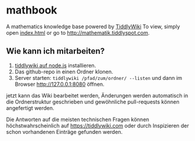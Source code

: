 # mathbook

A mathematics knowledge base powered by [TiddlyWiki](https://tiddlywiki.com) To view, simply open [index.html](index.html) or go to http://mathematik.tiddlyspot.com.

## Wie kann ich mitarbeiten?

1. [tiddlywiki auf node.js](https://tiddlywiki.com/static/TiddlyWiki%2520on%2520Node.js.html) installieren.
1. Das github-repo in einen Ordner klonen.
1. Server starten: `tiddlywiki /pfad/zum/ordner/ --listen` und dann im Browser http://127.0.0.1:8080 öffnen.

jetzt kann das Wiki bearbeitet werden, Änderungen werden automatisch in die Ordnerstruktur geschrieben und gewöhnliche pull-requests können angefertigt werden.

Die Antworten auf die meisten technischen Fragen können höchstwahrscheinlich auf https://tiddlywiki.com oder durch Inspizieren der schon vorhandenen Einträge gefunden werden.

